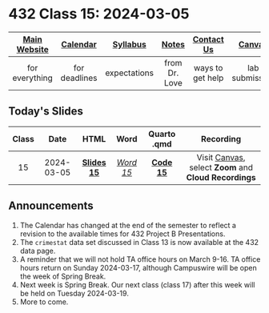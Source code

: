 # 432 Class 15: 2024-03-05

[Main Website](https://thomaselove.github.io/432-2024/) | [Calendar](https://thomaselove.github.io/432-2024/calendar.html) | [Syllabus](https://thomaselove.github.io/432-syllabus-2024/) | [Notes](https://thomaselove.github.io/432-notes/) | [Contact Us](https://thomaselove.github.io/432-2024/contact.html) | [Canvas](https://canvas.case.edu) | [Data and Code](https://github.com/THOMASELOVE/432-data) | [Sources](https://github.com/THOMASELOVE/432-classes-2024/tree/main/sources)
:-----------: | :--------------: | :----------: | :---------: | :-------------: | :-----------: | :------------: |:------:
for everything | for deadlines | expectations | from Dr. Love | ways to get help | lab submission | for downloads | to read

## Today's Slides

Class | Date | HTML | Word | Quarto .qmd | Recording
:---: | :--------: | :------: | :------: | :------: | :-------------:
15 | 2024-03-05 | **[Slides 15](https://thomaselove.github.io/432-slides-2024/slides15.html)** | *[Word 15](https://thomaselove.github.io/432-slides-2024/slides15w.docx)* | **[Code 15](https://github.com/THOMASELOVE/432-slides-2024/blob/main/slides15.qmd)** | Visit [Canvas](https://canvas.case.edu/), select **Zoom** and **Cloud Recordings**

## Announcements

1. The Calendar has changed at the end of the semester to reflect a revision to the available times for 432 Project B Presentations.
2. The `crimestat` data set discussed in Class 13 is now available at the 432 data page.
3. A reminder that we will not hold TA office hours on March 9-16. TA office hours return on Sunday 2024-03-17, although Campuswire will be open the week of Spring Break.
4. Next week is Spring Break. Our next class (class 17) after this week will be held on Tuesday 2024-03-19.
5. More to come.

